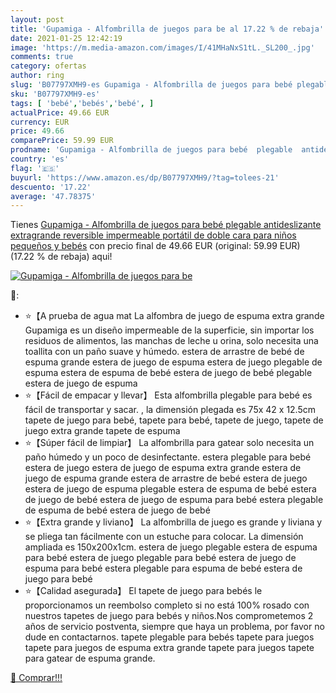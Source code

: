 ```yaml
---
layout: post
title: 'Gupamiga - Alfombrilla de juegos para be al 17.22 % de rebaja'
date: 2021-01-25 12:42:19
image: 'https://m.media-amazon.com/images/I/41MHaNxS1tL._SL200_.jpg'
comments: true
category: ofertas
author: ring
slug: 'B07797XMH9-es Gupamiga - Alfombrilla de juegos para bebé plegable...'
sku: 'B07797XMH9-es'
tags: [ 'bebé','bebés','bebé', ]
actualPrice: 49.66 EUR
currency: EUR
price: 49.66
comparePrice: 59.99 EUR
prodname: 'Gupamiga - Alfombrilla de juegos para bebé  plegable  antideslizante  extragrande  reversible  impermeable  portátil  de doble cara  para niños pequeños y bebés'
country: 'es'
flag: '🇪🇸'
buyurl: 'https://www.amazon.es/dp/B07797XMH9/?tag=tolees-21'
descuento: '17.22'
average: '47.78375'
---
```


Tienes [Gupamiga - Alfombrilla de juegos para bebé  plegable  antideslizante  extragrande  reversible  impermeable  portátil  de doble cara  para niños pequeños y bebés](https://www.amazon.es/dp/B07797XMH9/?tag=tolees-21) con precio final de  49.66 EUR (original: 59.99 EUR) (17.22 %  de rebaja) aqui!

[![Gupamiga - Alfombrilla de juegos para be](https://m.media-amazon.com/images/I/41MHaNxS1tL._SL200_.jpg)](https://www.amazon.es/dp/B07797XMH9/?tag=tolees-21)

🔎:

- ⭐【A prueba de agua mat La alfombra de juego de espuma extra grande Gupamiga es un diseño impermeable de la superficie, sin importar los residuos de alimentos, las manchas de leche u orina, solo necesita una toallita con un paño suave y húmedo. estera de arrastre de bebé de espuma grande estera de juego de espuma estera de juego plegable de espuma estera de espuma de bebé estera de juego de bebé plegable estera de juego de espuma
- ⭐【Fácil de empacar y llevar】 Esta alfombrilla plegable para bebé es fácil de transportar y sacar. , la dimensión plegada es 75x 42 x 12.5cm tapete de juego para bebé, tapete para bebé, tapete de juego, tapete de juego extra grande tapete de espuma
- ⭐【Súper fácil de limpiar】 La alfombrilla para gatear solo necesita un paño húmedo y un poco de desinfectante. estera plegable para bebé estera de juego estera de juego de espuma extra grande estera de juego de espuma grande estera de arrastre de bebé estera de juego estera de juego de espuma plegable estera de espuma de bebé estera de juego de bebé estera de juego de espuma para bebé estera plegable de espuma de bebé estera de juego de bebé
- ⭐【Extra grande y liviano】 La alfombrilla de juego es grande y liviana y se pliega tan fácilmente con un estuche para colocar. La dimensión ampliada es 150x200x1cm. estera de juego plegable estera de espuma para bebé estera de juego plegable para bebé estera de juego de espuma para bebé estera plegable para espuma de bebé estera de juego para bebé
- ⭐【Calidad asegurada】 El tapete de juego para bebés le proporcionamos un reembolso completo si no está 100% rosado con nuestros tapetes de juego para bebés y niños.Nos comprometemos 2 años de servicio postventa, siempre que haya un problema, por favor no dude en contactarnos. tapete plegable para bebés tapete para juegos tapete para juegos de espuma extra grande tapete para juegos tapete para gatear de espuma grande.

[🛒 Comprar!!!](https://www.amazon.es/dp/B07797XMH9/?tag=tolees-21)
